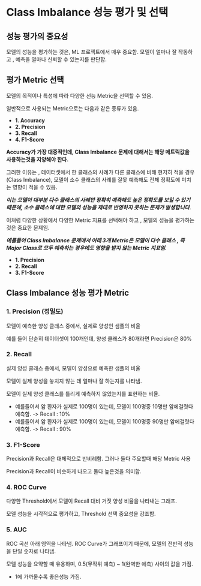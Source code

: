 # Class Imbalance 성능 평가 및 선택
## 성능 평가의 중요성
모델의 성능을 평가하는 것은, ML 프로젝트에서 매우 중요함. 모델이 얼마나 잘 작동하고 , 예측을 얼마나 신뢰할 수 있는지를 판단함.

## 평가 Metric 선택
모델의 목적이나 특성에 따라 다양한 선능 Metric을 선택할 수 있음.

일반적으로 사용되는 Metric으로는 다음과 같은 종류가 있음.

- **1. Accuracy**
- **2. Precision**
- **3. Recall**
- **4. F1-Score**

**Accuracy가 가장 대중적인데, Class Imbalance 문제에 대해서는 해당 메트릭값을 사용하는것을 지양해야 한다.**

그러한 이유는 , 데이터셋에서 한 클래스의 사례가 다른 클래스에 비해 현저히 적을 경우(Class Imbalance), 모델이 소수 클래스의 사례를 잘못 예측해도 전체 정확도에 미치는 영향이 적을 수 있음.

***이는 모델이 대부분 다수 클래스의 사례만 정확히 예측해도 높은 정확도를 보일 수 있기 때문에, 소수 클래스에 대한 모델의 성능을 제대로 반영하지 못하는 문제가 발생합니다.***

이처럼 다양한 상황에서 다양한 Metric 지표를 선택해야 하고 , 모델의 성능을 평가하는것은 중요한 문제임.

***예를들어 Class Imbalance 문제에서 아래 3개 Metric은 모델이 다수 클래스 , 즉 Major Class로 모두 예측하는 경우에도 영향을 받지 않는 Metric 지표임.***

- **1. Precision**
- **2. Recall**
- **3. F1-Score**

## Class Imbalance 성능 평가 Metric
### 1. Precision (정밀도)
모델이 예측한 양성 클래스 중에서, 실제로 양성인 샘플의 비율

예를 들어 단순히 데이터셋이 100개인데, 양성 클래스가 80개라면 Precision은 80%

### 2. Recall
실제 양성 클래스 중에서, 모델이 양성으로 예측한 샘플의 비율

모델이 실제 양성을 놓치지 않는 데 얼마나 잘 하는지를 나타냄.

모델이 실제 양성 클래스를 틀리게 예측하지 않았는지를 표현하는 비율.

- 예를들어서 암 환자가 실제로 100명이 있는데, 모델이 100명중 10명만 암에걸렷다 예측함. -> Recall : 10%
- 예를들어서 암 환자가 실제로 100명이 있는데, 모델이 100명중 90명만 암에걸렷다 예측함. -> Recall : 90%

### 3. F1-Score
Precision과 Recall은 대체적으로 반비례함. 그러나 둘다 주요할때 해당 Metric 사용

Precision과 Recall이 비슷하게 나오고 둘다 높은것을 의미함.

### 4. ROC Curve
다양한 Threshold에서 모델이 Recall 대비 거짓 양성 비율을 나타내는 그래프.

모델 성능을 시각적으로 평가하고, Threshold 선택 중요성을 강조함.

### 5. AUC
ROC 곡선 아래 영역을 나타냄. ROC Curve가 그래프이기 때문에, 모델의 전반적 성능을 단일 숫자로 나타냄.

모델 성능을 요약할 때 유용하며, 0.5(무작위 예측) ~ 1(완벽한 에측) 사이의 값을 가짐.
- 1에 가까울수록 좋은성능 가짐.

